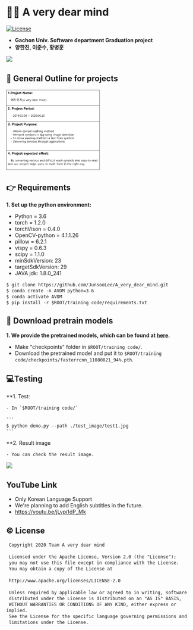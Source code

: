 # 👕👚 A very dear mind
[![License](https://img.shields.io/badge/License-Apache%202.0-blue.svg)](https://opensource.org/licenses/Apache-2.0)

- **Gachon Univ. Software department Graduation project**   
- **양한진, 이준수, 황병훈**

<img src = "https://user-images.githubusercontent.com/52238766/85866361-3cef9100-b802-11ea-9e1a-c80f5a43c97c.PNG"></img>


## 📖 General Outline for projects   


<img src="https://github.com/JunsooLee/A_very_dear_mind/blob/master/WIKI/outline.png" width="50%"></img>




## :point_right: Requirements

**1. Set up the python environment:**

  - Python = 3.6
  - torch = 1.2.0
  - torchVison = 0.4.0
  - OpenCV-python = 4.1.1.26
  - pillow = 6.2.1
  - vispy = 0.6.3
  - scipy = 1.1.0
  - minSdkVersion: 23
  - targetSdkVersion: 29
  - JAVA jdk: 1.8.0_241

  ```
  $ git clone https://github.com/JunsooLee/A_very_dear_mind.git
  $ conda create -n AVDM python=3.6
  $ conda activate AVDM
  $ pip install -r $ROOT/training code/requirements.txt
  ```

## 💾 Download pretrain models

**1. We provide the pretrained models, which can be found at [here](https://drive.google.com/file/d/1qzQ0Uaw_r2T1iTZK2f7Icz7WhC9lObWl/view?usp=sharing).**
  - Make "checkpoints" folder in `$ROOT/training code/`.
  - Download the pretrained model and put it to `$ROOT/training code/checkpoints/fasterrcnn_11080821_94%.pth`.


## :computer:Testing

**1. Test:

    - In `$ROOT/training code/`
    
    ```
    $ python demo.py --path ./test_image/test1.jpg
    ```
    
**2. Result image

    - You can check the result image.
  
<img src = "https://user-images.githubusercontent.com/52238766/85869073-26e3cf80-b806-11ea-9288-830b32acee8a.PNG"></img>

## YouTube Link
  - Only Korean Language Support 
  - We're planning to add English subtitles in the future.
  - https://youtu.be/jLvpi1dP_Mk


## ©️ License
```
 Copyright 2020 Team A very dear mind

 Licensed under the Apache License, Version 2.0 (the "License");
 you may not use this file except in compliance with the License.
 You may obtain a copy of the License at
 
 http://www.apache.org/licenses/LICENSE-2.0

 Unless required by applicable law or agreed to in writing, software
 distributed under the License is distributed on an "AS IS" BASIS,
 WITHOUT WARRANTIES OR CONDITIONS OF ANY KIND, either express or implied.
 See the License for the specific language governing permissions and
 limitations under the License.
```

